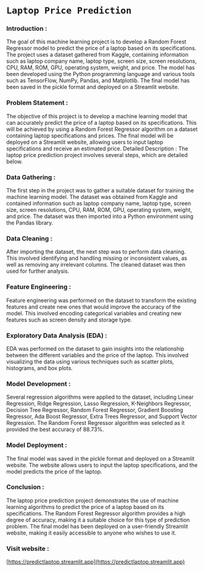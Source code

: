 # `Laptop Price Prediction`

### Introduction  : 

The goal of this machine learning project is to develop a Random Forest Regressor model to predict the price of a laptop based on its specifications. The project uses a dataset gathered from Kaggle, containing information such as laptop company name, laptop type, screen size, screen resolutions, CPU, RAM, ROM, GPU, operating system, weight, and price. The model has been developed using the Python programming language and various tools such as TensorFlow, NumPy, Pandas, and Matplotlib. The final model has been saved in the pickle format and deployed on a Streamlit website.

### Problem Statement : 
The objective of this project is to develop a machine learning model that can accurately predict the price of a laptop based on its specifications. This will be achieved by using a Random Forest Regressor algorithm on a dataset containing laptop specifications and prices. The final model will be deployed on a Streamlit website, allowing users to input laptop specifications and receive an estimated price.
Detailed Description : 
The laptop price prediction project involves several steps, which are detailed below.
### Data Gathering : 

The first step in the project was to gather a suitable dataset for training the machine learning model. The dataset was obtained from Kaggle and contained information such as laptop company name, laptop type, screen size, screen resolutions, CPU, RAM, ROM, GPU, operating system, weight, and price. The dataset was then imported into a Python environment using the Pandas library.

### Data Cleaning : 

After importing the dataset, the next step was to perform data cleaning. This involved identifying and handling missing or inconsistent values, as well as removing any irrelevant columns. The cleaned dataset was then used for further analysis.

### Feature Engineering : 

Feature engineering was performed on the dataset to transform the existing features and create new ones that would improve the accuracy of the model. This involved encoding categorical variables and creating new features such as screen density and storage type.

### Exploratory Data Analysis (EDA) : 

EDA was performed on the dataset to gain insights into the relationship between the different variables and the price of the laptop. This involved visualizing the data using various techniques such as scatter plots, histograms, and box plots.

### Model Development : 

Several regression algorithms were applied to the dataset, including Linear Regression, Ridge Regression, Lasso Regression, K-Neighbors Regressor, Decision Tree Regressor, Random Forest Regressor, Gradient Boosting Regressor, Ada Boost Regressor, Extra Trees Regressor, and Support Vector Regression. The Random Forest Regressor algorithm was selected as it provided the best accuracy of 88.73%.

### Model Deployment :

The final model was saved in the pickle format and deployed on a Streamlit website. The website allows users to input the laptop specifications, and the model predicts the price of the laptop.



### Conclusion : 

The laptop price prediction project demonstrates the use of machine learning algorithms to predict the price of a laptop based on its specifications. The Random Forest Regressor algorithm provides a high degree of accuracy, making it a suitable choice for this type of prediction problem. The final model has been deployed on a user-friendly Streamlit website, making it easily accessible to anyone who wishes to use it.

### Visit website :
[https://predictlaptop.streamlit.app](https://predictlaptop.streamlit.app)
